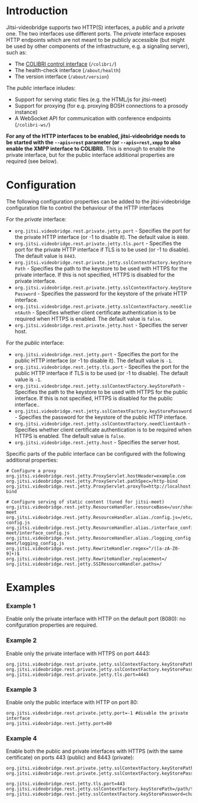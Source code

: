 Introduction
==============
Jitsi-videobridge supports two HTTP(S) interfaces, a _public_ and a _private_ one. 
The two interfaces use different ports. The _private_ interface exposes
HTTP endpoints which are not meant to be publicly accessible (but might be used
by other components of the infrastructure, e.g. a signaling server), such as:

* The [COLIBRI control interface](rest-colibri.md) (```/colibri/```)
* The health-check interface (```/about/health```)
* The version interface (```/about/version```)

The _public_ interface inludes:

* Support for serving static files (e.g. the HTML/js for jitsi-meet)
* Support for proxying (for e.g. proxying BOSH connections to a prosody instance)
* A WebSocket API for communication with conference endpoints (```/colibri-ws/```)

**For any of the HTTP interfaces to be enabled, jitsi-videobridge needs to be started with the ```--apis=rest```
parameter (or ```--apis=rest,xmpp``` to also enable the XMPP interface to COLIBRI).** This is enough to enable the
private interface, but for the public interface additional properties are required (see below).

Configuration
==============

The following configuration properties can be added to the jitsi-videobridge configuration file to control the behaviour of the HTTP interfaces

For the _private_ interface:

 * ```org.jitsi.videobridge.rest.private.jetty.port``` - 
 Specifies the port for the private HTTP interface (or -1 to disable it). The default value is ```8080```.
 * ```org.jitsi.videobridge.rest.private.jetty.tls.port``` - 
 Specifies the port for the private HTTP interface if TLS is to be used (or -1 to disable). The default value is ```8443```.
 * ```org.jitsi.videobridge.rest.private.jetty.sslContextFactory.keyStorePath``` - 
 Specifies the path to the keystore to be used with HTTPS for the private interface. If this is not specified,
 HTTPS is disabled for the private interface.
 * ```org.jitsi.videobridge.rest.private.jetty.sslContextFactory.keyStorePassword``` - 
 Specifies the password for the keystore of the private HTTP interface.
 * ```org.jitsi.videobridge.rest.private.jetty.sslContextFactory.needClientAuth``` - 
 Specifies whether client certificate authentication is to be required when HTTPS is enabled. The default value is ```false```.
 * ```org.jitsi.videobridge.rest.private.jetty.host``` - 
 Specifies the server host.

For the _public_ interface:
 * ```org.jitsi.videobridge.rest.jetty.port``` - 
 Specifies the port for the public HTTP interface (or -1 to disable it). The default value is ```-1```.
 * ```org.jitsi.videobridge.rest.jetty.tls.port``` - 
 Specifies the port for the public HTTP interface if TLS is to be used (or -1 to disable). The default value is ```-1```.
 * ```org.jitsi.videobridge.rest.jetty.sslContextFactory.keyStorePath``` - 
 Specifies the path to the keystore to be used with HTTPS for the public interface. If this is not specified, 
 HTTPS is disabled for the public interface..
 * ```org.jitsi.videobridge.rest.jetty.sslContextFactory.keyStorePassword``` - 
 Specifies the password for the keystore of the public HTTP interface.
 * ```org.jitsi.videobridge.rest.jetty.sslContextFactory.needClientAuth``` - 
 Specifies whether client certificate authentication is to be required when HTTPS is enabled. The default value is ```false```.
 * ```org.jitsi.videobridge.rest.jetty.host``` - 
 Specifies the server host.

Specific parts of the _public_ interface can be configured with the following additional properties:
 ```
 # Configure a proxy 
 org.jitsi.videobridge.rest.jetty.ProxyServlet.hostHeader=example.com
 org.jitsi.videobridge.rest.jetty.ProxyServlet.pathSpec=/http-bind
 org.jitsi.videobridge.rest.jetty.ProxyServlet.proxyTo=http://localhost:5280/http-bind

 # Configure serving of static content (tuned for jitsi-meet)
 org.jitsi.videobridge.rest.jetty.ResourceHandler.resourceBase=/usr/share/jitsi-meet
 org.jitsi.videobridge.rest.jetty.ResourceHandler.alias./config.js=/etc/jitsi/meet/example.com-config.js
 org.jitsi.videobridge.rest.jetty.ResourceHandler.alias./interface_config.js=/usr/share/jitsi-meet/interface_config.js
 org.jitsi.videobridge.rest.jetty.ResourceHandler.alias./logging_config.js=/usr/share/jitsi-meet/logging_config.js
 org.jitsi.videobridge.rest.jetty.RewriteHandler.regex=^/([a-zA-Z0-9]+)$
 org.jitsi.videobridge.rest.jetty.RewriteHandler.replacement=/
 org.jitsi.videobridge.rest.jetty.SSIResourceHandler.paths=/
 ```


Examples
==============

### Example 1
Enable only the private interface with HTTP on the default port (8080): no conifguration properties are required.

### Example 2
Enable only the private interface with HTTPS on port 4443:
```
org.jitsi.videobridge.rest.private.jetty.sslContextFactory.keyStorePath=/path/to/keystore
org.jitsi.videobridge.rest.private.jetty.sslContextFactory.keyStorePassword=changeme
org.jitsi.videobridge.rest.private.jetty.tls.port=4443
```

### Example 3
Enable only the public interface with HTTP on port 80:
```
org.jitsi.videobridge.rest.private.jetty.port=-1 #disable the private interface
org.jitsi.videobridge.rest.jetty.port=80
```

### Example 4
Enable both the public and private interfaces with HTTPS (with the same certificate) 
on ports 443 (public) and 8443 (private):
```
org.jitsi.videobridge.rest.private.jetty.sslContextFactory.keyStorePath=/path/to/keystore
org.jitsi.videobridge.rest.private.jetty.sslContextFactory.keyStorePassword=changeme

org.jitsi.videobridge.rest.jetty.tls.port=443
org.jitsi.videobridge.rest.jetty.sslContextFactory.keyStorePath=/path/to/keystore
org.jitsi.videobridge.rest.jetty.sslContextFactory.keyStorePassword=changeme
```
